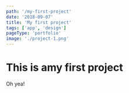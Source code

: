 ```yaml
---
path: '/my-first-project'
date: '2018-09-07'
title: 'My first project'
tags: ['app', 'design']
pageType: 'portfolio'
image: './project-1.png'
---
```


# This is amy first project

Oh yea!
